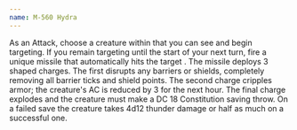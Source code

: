 ```yaml
---
name: M-560 Hydra
---
```

As an Attack, choose a creature within <me-distance length="150" /> that you can see and begin targeting. If you
remain targeting until the start of your next turn, fire a unique missile that automatically hits the target .
The missile deploys 3 shaped charges. The first disrupts any barriers or shields, completely removing all barrier ticks
and shield points. The second charge cripples armor; the creature's AC is reduced by 3 for the next hour. The final charge
explodes and the creature must make a DC 18 Constitution saving throw. On a failed save the creature takes 4d12 thunder
damage or half as much on a successful one.
